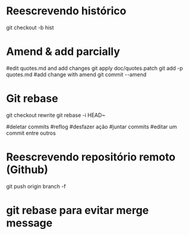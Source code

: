 # Reescrevendo histórico

git checkout -b hist

# Amend & add parcially

#edit quotes.md and add changes
git apply doc/quotes.patch
git add -p quotes.md
#add change with amend
git commit --amend

# Git rebase 

git checkout rewrite
git rebase -i HEAD~

#deletar commits
#reflog
#desfazer ação
#juntar commits
#editar um commit entre outros

# Reescrevendo repositório remoto (Github)
git push origin branch -f

# git rebase para evitar merge message
